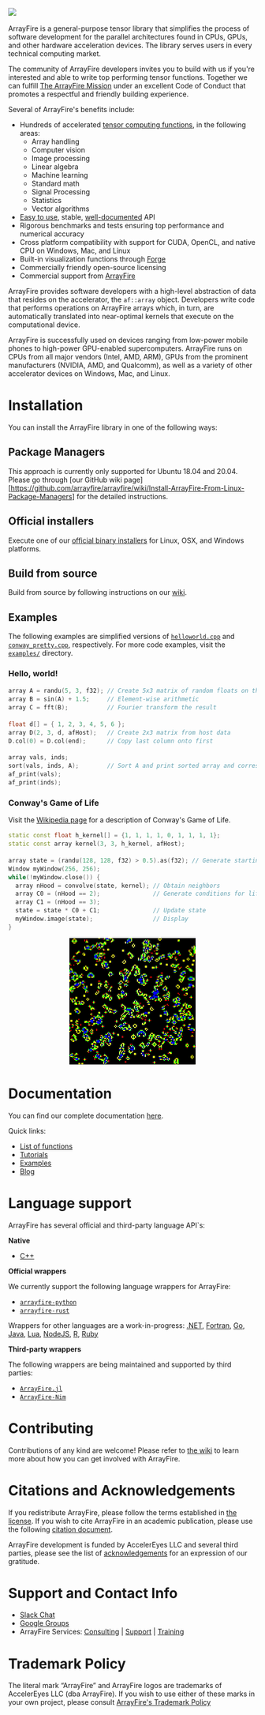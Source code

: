 <a href="http://arrayfire.com/"><img src="http://arrayfire.com/logos/arrayfire_logo_whitebkgnd.png" width="300"></a>

ArrayFire is a general-purpose tensor library that simplifies the process of
software development for the parallel architectures found in CPUs, GPUs, and 
other hardware acceleration devices. The library serves users in every technical
computing market.

The community of ArrayFire developers invites you to build with us if you're
interested and able to write top performing tensor functions. Together we can fulfill
[The ArrayFire Mission](https://github.com/arrayfire/arrayfire/wiki/The-ArrayFire-Mission-Statement)
under an excellent Code of Conduct that promotes a respectful and friendly building experience.

Several of ArrayFire's benefits include:

* Hundreds of accelerated [tensor computing functions](https://arrayfire.org/docs/group__arrayfire__func.htm), in the following areas:
    * Array handling
    * Computer vision
    * Image processing
    * Linear algebra
    * Machine learning
    * Standard math
    * Signal Processing
    * Statistics
    * Vector algorithms
* [Easy to use](http://arrayfire.org/docs/gettingstarted.htm), stable,
  [well-documented](http://arrayfire.org/docs) API
* Rigorous benchmarks and tests ensuring top performance and numerical accuracy
* Cross platform compatibility with support for CUDA, OpenCL, and native CPU on Windows, Mac, and Linux
* Built-in visualization functions through [Forge](https://github.com/arrayfire/forge)
* Commercially friendly open-source licensing
* Commercial support from [ArrayFire](http://arrayfire.com)

ArrayFire provides software developers with a high-level
abstraction of data that resides on the accelerator, the `af::array` object.
Developers write code that performs operations on ArrayFire arrays which, in turn,
are automatically translated into near-optimal kernels that execute on the computational
device.

ArrayFire is successfully used on devices ranging from low-power mobile phones
to high-power GPU-enabled supercomputers. ArrayFire runs on CPUs from all
major vendors (Intel, AMD, ARM), GPUs from the prominent manufacturers
(NVIDIA, AMD, and Qualcomm), as well as a variety of other accelerator devices
on Windows, Mac, and Linux.

# Installation

You can install the ArrayFire library in one of the following ways:

## Package Managers

This approach is currently only supported for Ubuntu 18.04 and 20.04. Please
go through [our GitHub wiki page][https://github.com/arrayfire/arrayfire/wiki/Install-ArrayFire-From-Linux-Package-Managers] for the detailed instructions.

## Official installers

Execute one of our [official binary installers](https://arrayfire.com/download) for Linux, OSX, and Windows platforms.

## Build from source

Build from source by following instructions on our [wiki](https://github.com/arrayfire/arrayfire/wiki).

## Examples

The following examples are simplified versions of
[`helloworld.cpp`](https://github.com/arrayfire/arrayfire/blob/master/examples/helloworld/helloworld.cpp)
and
[`conway_pretty.cpp`](https://github.com/arrayfire/arrayfire/blob/master/examples/graphics/conway_pretty.cpp),
respectively. For more code examples, visit the
[`examples/`](https://github.com/arrayfire/arrayfire/blob/master/examples/)
directory.

### Hello, world!

```cpp
array A = randu(5, 3, f32); // Create 5x3 matrix of random floats on the GPU
array B = sin(A) + 1.5;     // Element-wise arithmetic
array C = fft(B);           // Fourier transform the result

float d[] = { 1, 2, 3, 4, 5, 6 };
array D(2, 3, d, afHost);   // Create 2x3 matrix from host data
D.col(0) = D.col(end);      // Copy last column onto first

array vals, inds;
sort(vals, inds, A);        // Sort A and print sorted array and corresponding indices
af_print(vals);
af_print(inds);
```

### Conway's Game of Life

Visit the
[Wikipedia page](https://en.wikipedia.org/wiki/Conway%27s_Game_of_Life) for a
description of Conway's Game of Life.

```cpp
static const float h_kernel[] = {1, 1, 1, 1, 0, 1, 1, 1, 1};
static const array kernel(3, 3, h_kernel, afHost);

array state = (randu(128, 128, f32) > 0.5).as(f32); // Generate starting state
Window myWindow(256, 256);
while(!myWindow.close()) {
  array nHood = convolve(state, kernel); // Obtain neighbors
  array C0 = (nHood == 2);               // Generate conditions for life
  array C1 = (nHood == 3);
  state = state * C0 + C1;               // Update state
  myWindow.image(state);                 // Display
}

```

<p align="center">
<img src="https://github.com/arrayfire/assets/blob/master/gifs/conway.gif" alt="Conway's Game of Life" height="256" width="256">
</p>

# Documentation

You can find our complete documentation [here](http://www.arrayfire.com/docs/index.htm).

Quick links:

* [List of functions](http://www.arrayfire.org/docs/group__arrayfire__func.htm)
* [Tutorials](http://arrayfire.org/docs/tutorials.htm)
* [Examples](http://www.arrayfire.org/docs/examples.htm)
* [Blog](http://arrayfire.com/blog/)

# Language support

ArrayFire has several official and third-party language API`s:

__Native__

* [C++](http://arrayfire.org/docs/gettingstarted.htm#gettingstarted_api_usage)

__Official wrappers__

We currently support the following language wrappers for ArrayFire:

* [`arrayfire-python`](https://github.com/arrayfire/arrayfire-python)
* [`arrayfire-rust`](https://github.com/arrayfire/arrayfire-rust)

Wrappers for other languages are a work-in-progress:
  [.NET](https://github.com/arrayfire/arrayfire-dotnet),
  [Fortran](https://github.com/arrayfire/arrayfire-fortran),
  [Go](https://github.com/arrayfire/arrayfire-go),
  [Java](https://github.com/arrayfire/arrayfire-java),
  [Lua](https://github.com/arrayfire/arrayfire-lua),
  [NodeJS](https://github.com/arrayfire/arrayfire-js),
  [R](https://github.com/arrayfire/arrayfire-r),
  [Ruby](https://github.com/arrayfire/arrayfire-rb)

__Third-party wrappers__

The following wrappers are being maintained and supported by third parties:

* [`ArrayFire.jl`](https://github.com/JuliaComputing/ArrayFire.jl)
* [`ArrayFire-Nim`](https://github.com/bitstormGER/ArrayFire-Nim)

# Contributing

Contributions of any kind are welcome! Please refer to
[the wiki](https://github.com/arrayfire/arrayfire/wiki)
to learn more about how you can get involved with ArrayFire.

# Citations and Acknowledgements

If you redistribute ArrayFire, please follow the terms established in
[the license](LICENSE). If you wish to cite ArrayFire in an academic
publication, please use the following [citation document](.github/CITATION.md).

ArrayFire development is funded by AccelerEyes LLC and several third parties,
please see the list of [acknowledgements](ACKNOWLEDGEMENTS.md) for an expression of our gratitude.

# Support and Contact Info

* [Slack Chat](https://join.slack.com/t/arrayfire-org/shared_invite/MjI4MjIzMDMzMTczLTE1MDI5ODg4NzYtN2QwNGE3ODA5OQ)
* [Google Groups](https://groups.google.com/forum/#!forum/arrayfire-users)
* ArrayFire Services:  [Consulting](http://arrayfire.com/consulting)  |  [Support](http://arrayfire.com/download)   |  [Training](http://arrayfire.com/training)

# Trademark Policy

The literal mark “ArrayFire” and ArrayFire logos are trademarks of
AccelerEyes LLC (dba ArrayFire).
If you wish to use either of these marks in your own project, please consult
[ArrayFire's Trademark Policy](http://arrayfire.com/trademark-policy/)

